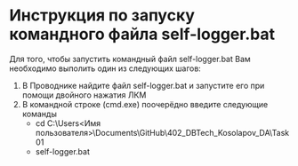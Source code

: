 # Инструкция по запуску командного файла self-logger.bat

Для того, чтобы запустить командный файл self-logger.bat Вам необходимо выполить один из следующих шагов:
1. В Проводнике найдите файл self-logger.bat и запустите его при помощи двойного нажатия ЛКМ
2. В командной строке (cmd.exe) поочерёдно введите следующие команды
    * cd C:\Users\<Имя пользователя>\Documents\GitHub\402_DBTech_Kosolapov_DA\Task01
    * self-logger.bat


